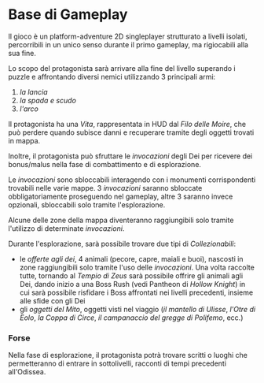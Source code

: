 # Base di Gameplay

Il gioco è un platform-adventure 2D singleplayer strutturato a livelli isolati, percorribili in un unico senso durante il primo gameplay, ma rigiocabili alla sua fine.

Lo scopo del protagonista sarà arrivare alla fine del livello superando i puzzle e affrontando diversi nemici utilizzando 3 principali armi:
1. *la lancia*
2. *la spada e scudo*
3. *l'arco* 

Il protagonista ha una *Vita*, rappresentata in HUD dal *Filo delle Moire*, che può perdere quando subisce danni e recuperare tramite degli oggetti trovati in mappa.

Inoltre, il protagonista può sfruttare le *invocazioni* degli Dei per ricevere dei bonus/malus nella fase di combattimento e di esplorazione.

Le *invocazioni* sono sbloccabili interagendo con i monumenti corrispondenti trovabili nelle varie mappe. 3 *invocazioni* saranno sbloccate obbligatoriamente proseguendo nel gameplay, altre 3 saranno invece opzionali, sbloccabili solo tramite l'esplorazione.

Alcune delle zone della mappa diventeranno raggiungibili solo tramite l'utilizzo di determinate *invocazioni*.

Durante l'esplorazione, sarà possibile trovare due tipi di *Collezionabili*:
- le *offerte agli dei*, 4 animali (pecore, capre, maiali e buoi), nascosti in zone raggiungibili solo tramite l'uso delle *invocazioni*. Una volta raccolte tutte, tornando al *Tempio di Zeus* sarà possibile offrire gli animali agli Dei, dando inizio a una Boss Rush (vedi Pantheon di *Hollow Knight*) in cui sarà possibile risfidare i Boss affrontati nei livelli precedenti, insieme alle sfide con gli Dei
- gli *oggetti del Mito*, oggetti visti nel viaggio (*il mantello di Ulisse*, *l'Otre di Eolo*, *la Coppa di Circe*, *il campanaccio del gregge di Polifemo*, ecc.)

### Forse

Nella fase di esplorazione, il protagonista potrà trovare scritti o luoghi che permetteranno di entrare in sottolivelli, racconti di tempi precedenti all'Odissea.

